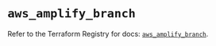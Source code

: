 # `aws_amplify_branch`

Refer to the Terraform Registry for docs: [`aws_amplify_branch`](https://registry.terraform.io/providers/hashicorp/aws/5.56.0/docs/resources/amplify_branch).
